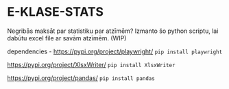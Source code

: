 # E-KLASE-STATS
Negribās maksāt par statistiku par atzīmēm? Izmanto šo python scriptu, lai dabūtu excel file ar savām atzīmēm. (WIP)

dependencies -
https://pypi.org/project/playwright/
`pip install playwright`

https://pypi.org/project/XlsxWriter/
`pip install XlsxWriter`

https://pypi.org/project/pandas/
`pip install pandas`
